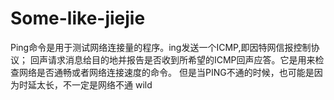 # Some-like-jiejie
 Ping命令是用于测试网络连接量的程序。ing发送一个ICMP,即因特网信报控制协议；
回声请求消息给目的地并报告是否收到所希望的ICMP回声应答。它是用来检查网络是否通畅或者网络连接速度的命令。
但是当PING不通的时候，也可能是因为时延太长，不一定是网络不通
wild

